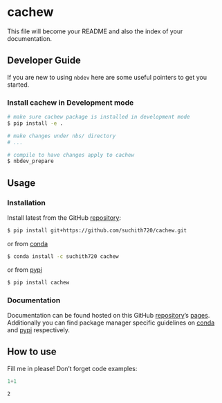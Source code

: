 # cachew


<!-- WARNING: THIS FILE WAS AUTOGENERATED! DO NOT EDIT! -->

This file will become your README and also the index of your
documentation.

## Developer Guide

If you are new to using `nbdev` here are some useful pointers to get you
started.

### Install cachew in Development mode

``` sh
# make sure cachew package is installed in development mode
$ pip install -e .

# make changes under nbs/ directory
# ...

# compile to have changes apply to cachew
$ nbdev_prepare
```

## Usage

### Installation

Install latest from the GitHub
[repository](https://github.com/suchith720/cachew):

``` sh
$ pip install git+https://github.com/suchith720/cachew.git
```

or from [conda](https://anaconda.org/suchith720/cachew)

``` sh
$ conda install -c suchith720 cachew
```

or from [pypi](https://pypi.org/project/cachew/)

``` sh
$ pip install cachew
```

### Documentation

Documentation can be found hosted on this GitHub
[repository](https://github.com/suchith720/cachew)’s
[pages](https://suchith720.github.io/cachew/). Additionally you can find
package manager specific guidelines on
[conda](https://anaconda.org/suchith720/cachew) and
[pypi](https://pypi.org/project/cachew/) respectively.

## How to use

Fill me in please! Don’t forget code examples:

``` python
1+1
```

    2

